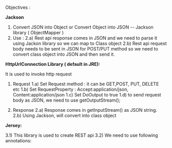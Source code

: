 Objectives :

**Jackson**

1) Convert JSON into Object or Convert Object into JSON -- Jackson library ( ObjectMapper )
2) Use : 
2.a) Rest api response comes in JSON and we need to parse it using Jackon library so we can map to Class object
2.b) Rest api request body needs to be sent in JSON for POST/PUT method so we need to convert class object into JSON and then send it.

**HttpUrlConnection Library ( default in JRE):**

It is used to invoke http request
1) Request
1.a) Set Request method : it can be GET,POST, PUT, DELETE etc
1.b) Set RequestProperty : Accept:application/json, Content:application/json
1.c) Set DoOutput to true
1.d) to send request body as JSON, we need to use getOutputStream();

2) Response
2.a) Response comes in getInputStream() as JSON string.
2.b) Using Jackson, will convert into class object

**Jersey:**

3.1) This library is used to create REST api
3.2) We need to use following annotations:

